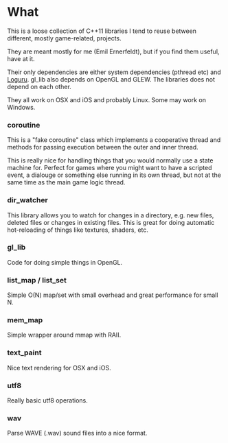 
# What
This is a loose collection of C++11 libraries I tend to reuse between different, mostly game-related, projects.

They are meant mostly for me (Emil Ernerfeldt), but if you find them useful, have at it.

Their only dependencies are either system dependencies (pthread etc) and [Loguru](https://github.com/emilk/loguru). gl_lib also depends on OpenGL and GLEW. The libraries does not depend on each other.

They all work on OSX and iOS and probably Linux. Some may work on Windows.

### coroutine
This is a "fake coroutine" class which implements a cooperative thread and methods for passing execution between the outer and inner thread.

This is really nice for handling things that you would normally use a state machine for. Perfect for games where you might want to have a scripted event, a dialouge or something else running in its own thread, but not at the same time as the main game logic thread.

### dir_watcher
This library allows you to watch for changes in a directory, e.g. new files, deleted files or changes in existing files. This is great for doing automatic hot-reloading of things like textures, shaders, etc.

### gl_lib
Code for doing simple things in OpenGL.

### list_map / list_set
Simple O(N) map/set with small overhead and great performance for small N.

### mem_map
Simple wrapper around mmap with RAII.

### text_paint
Nice text rendering for OSX and iOS.

### utf8
Really basic utf8 operations.

### wav
Parse WAVE (.wav) sound files into a nice format.
